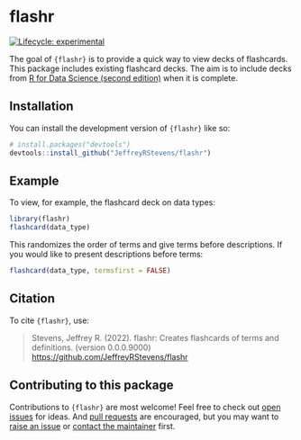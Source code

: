 
<!-- README.md is generated from README.Rmd. Please edit that file -->

# flashr

<!-- badges: start -->

[![Lifecycle:
experimental](https://img.shields.io/badge/lifecycle-experimental-orange.svg)](https://lifecycle.r-lib.org/articles/stages.html#experimental)
<!-- badges: end -->

The goal of `{flashr}` is to provide a quick way to view decks of
flashcards. This package includes existing flashcard decks. The aim is
to include decks from [R for Data Science (second
edition)](https://r4ds.hadley.nz/index.html) when it is complete.

## Installation

You can install the development version of `{flashr}` like so:

``` r
# install.packages("devtools")
devtools::install_github("JeffreyRStevens/flashr")
```

## Example

To view, for example, the flashcard deck on data types:

``` r
library(flashr)
flashcard(data_type)
```

This randomizes the order of terms and give terms before descriptions.
If you would like to present descriptions before terms:

``` r
flashcard(data_type, termsfirst = FALSE)
```

## Citation

To cite `{flashr}`, use:

> Stevens, Jeffrey R. (2022). flashr: Creates flashcards of terms and
> definitions. (version 0.0.0.9000)
> <https://github.com/JeffreyRStevens/flashr>

## Contributing to this package

Contributions to `{flashr}` are most welcome! Feel free to check out
[open issues](https://github.com/JeffreyRStevens/flashr/issues) for
ideas. And [pull
requests](https://github.com/JeffreyRStevens/flashr/pulls) are
encouraged, but you may want to [raise an
issue](https://github.com/JeffreyRStevens/flashr/issues) or [contact the
maintainer](mailto:jeffrey.r.stevens@protonmail.com) first.
